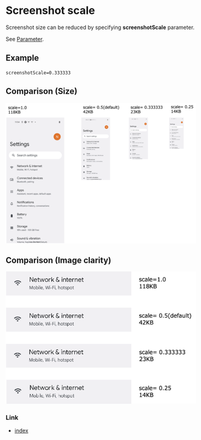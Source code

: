 # Screenshot scale

Screenshot size can be reduced by specifying **screenshotScale** parameter.

See [Parameter](../../basic/parameter/parameters.md).

## Example

```
screenshotScale=0.333333
```

## Comparison (Size)

![](../_images/screenshot_scale.png)

## Comparison (Image clarity)

![](../_images/image_clarity.png)

### Link

- [index](../../index.md)


